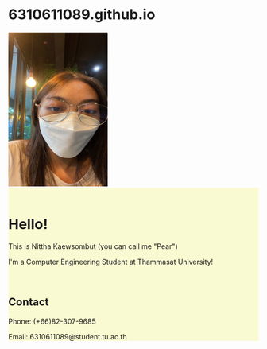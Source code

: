 # 6310611089.github.io
<body>
<div>
    <img src="img.jpg" alt="my-picture" style="width: 200px; height: 310px">
</div>
<div style="background-color: lightgoldenrodyellow">
    <br>
    <h1>Hello!</h1>
    <p>This is Nittha Kaewsombut (you can call me "Pear")</p>
    <p>I'm a Computer Engineering Student at Thammasat University!</p>
    <br>
    <h2>Contact</h2>
    <p>Phone: (+66)82-307-9685</p>
    <p>Email: 6310611089@student.tu.ac.th</p>
</div>
</body>
